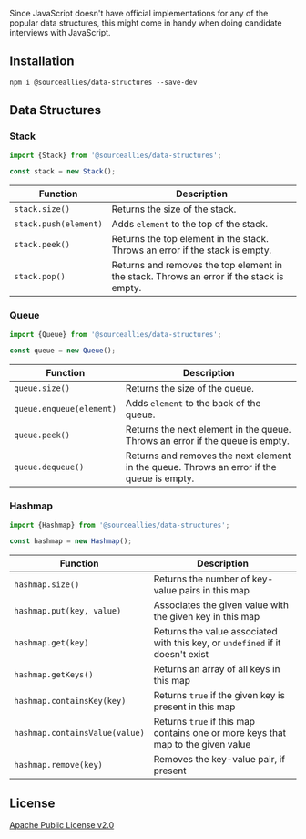 Since JavaScript doesn't have official implementations for any of the popular data
structures, this might come in handy when doing candidate interviews with JavaScript.

## Installation

```
npm i @sourceallies/data-structures --save-dev
```

## Data Structures

### Stack

```js
import {Stack} from '@sourceallies/data-structures';

const stack = new Stack();
```

| Function                 | Description                                                                                |
|--------------------------|--------------------------------------------------------------------------------------------|
| `stack.size()`           | Returns the size of the stack.                                                             |
| `stack.push(element)`    | Adds `element` to the top of the stack.                                                    |
| `stack.peek()`           | Returns the top element in the stack.  Throws an error if the stack is empty.              |
| `stack.pop()`            | Returns and removes the top element in the stack.  Throws an error if the stack is empty.  |

### Queue

```js
import {Queue} from '@sourceallies/data-structures';

const queue = new Queue();
```

| Function                 | Description                                                                                |
|--------------------------|--------------------------------------------------------------------------------------------|
| `queue.size()`           | Returns the size of the queue.                                                             |
| `queue.enqueue(element)` | Adds `element` to the back of the queue.                                                   |
| `queue.peek()`           | Returns the next element in the queue.  Throws an error if the queue is empty.             |
| `queue.dequeue()`        | Returns and removes the next element in the queue.  Throws an error if the queue is empty. |

### Hashmap

```js
import {Hashmap} from '@sourceallies/data-structures';

const hashmap = new Hashmap();
```

| Function                       | Description                                                                      |
|--------------------------------|----------------------------------------------------------------------------------|
| `hashmap.size()`               | Returns the number of key-value pairs in this map                                |
| `hashmap.put(key, value)`      | Associates the given value with the given key in this map                        |
| `hashmap.get(key)`             | Returns the value associated with this key, or `undefined` if it doesn't exist   |
| `hashmap.getKeys()`            | Returns an array of all keys in this map                                         |
| `hashmap.containsKey(key)`     | Returns `true` if the given key is present in this map                           |
| `hashmap.containsValue(value)` | Returns `true` if this map contains one or more keys that map to the given value |
| `hashmap.remove(key)`          | Removes the key-value pair, if present                                           |                                        |

## License

[Apache Public License v2.0](https://github.com/sourceallies/javascript-data-structures/blob/master/LICENSE)